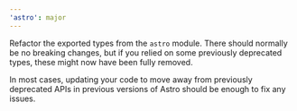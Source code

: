 ```yaml
---
'astro': major
---
```


Refactor the exported types from the `astro` module. There should normally be no breaking changes, but if you relied on some previously deprecated types, these might now have been fully removed.

In most cases, updating your code to move away from previously deprecated APIs in previous versions of Astro should be enough to fix any issues.
